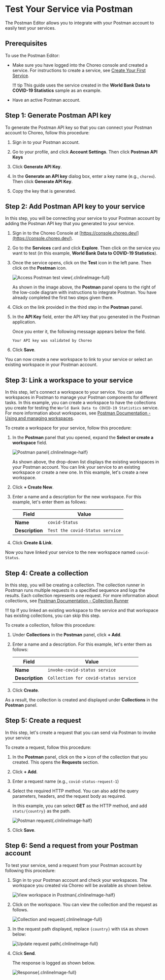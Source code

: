 # Test Your Service via Postman

The Postman Editor allows you to integrate with your Postman account to easily test your services.

## Prerequisites

To use the Postman Editor:

- Make sure you have logged into the Choreo console and created a service. For instructions to create a service, see [Create Your First Service](../services/create-your-first-service.md).

    !!! tip
        This guide uses the service created in the **World Bank Data to COVID-19 Statistics** sample as an example.
        
- Have an active Postman account.

## Step 1: Generate Postman API key

To generate the Postman API key so that you can connect your Postman account to Choreo, follow this procedure:

1. Sign in to your Postman account.

2. Go to your profile, and click **Account Settings**. Then click **Postman API Keys**

3. Click **Generate API Key**.

4. In the **Generate an API key** dialog box, enter a key name (e.g., `choreo`). Then click **Generate API Key**.

5. Copy the key that is generated.

## Step 2: Add Postman API key to your service

In this step, you will be connecting your service to your Postman account by adding the Postman API key that you generated to your service.

1. Sign in to the Choreo Console at [https://console.choreo.dev/](https://console.choreo.dev/).

2. Go to the **Services** card and click **Explore**. Then click on the service you want to test (in this example, **World Bank Data to COVID-19 Statistics**).

3. Once the service opens, click on the **Test** icon in the left pane. Then click on the **Postman** icon.

    ![Access Postman test view](../assets/img/postman/access-postman-test-view.png){.cInlineImage-full}
    
    As shown in the image above, the **Postman** panel opens to the right of the low-code diagram with instructions to integrate Postman. You have already completed the first two steps given there.

4. Click on the link provided in the third step in the **Postman** panel.

5. In the **API Key** field, enter the API key that you generated in the Postman application.

    Once you enter it, the following message appears below the field.
    
    ```text
    Your API key was validated by Choreo
    ```
   
6. Click **Save**. 

You can now create a new workspace to link to your service or select an existing workspace in your Postman account.

## Step 3: Link a workspace to your service

In this step, let's connect a workspace to your service. You can use workspaces in Postman to manage your Postman components for different tasks. In this example, you can create a workspace to have the collections you create for testing the `World Bank Data to COVID-19 Statistics` service. For more information about workspaces, see [Postman Documentation - Using and managing workspaces](https://learning.postman.com/docs/collaborating-in-postman/using-workspaces/managing-workspaces/).

To create a workspace for your service, follow this procedure:

1. In the **Postman** panel that you opened, expand the **Select or create a workspace** field.

    ![Postman panel](../assets/img/postman/postman-right-panel.png){.cInlineImage-half}
    
    As shown above, the drop-down list displays the existing workspaces in your Postman account. You can link your service to an existing workspace or create a new one. In this example, let's create a new workspace.
    
2. Click **+ Create New**.

3. Enter a name and a description for the new workspace. For this example, let's enter them as follows:

    | **Field**       | **Value**                       |
    |-----------------|---------------------------------|
    | **Name**        | `covid-Status`                  |
    | **Description** | `Test the covid-Status service` |
    
4. Click **Create & Link**.

Now you have linked your service to the new workspace named `covid-Status`.

## Step 4: Create a collection

In this step, you will be creating a collection. The collection runner in Postman runs multiple requests in a specified sequence and logs the results. Each collection represents one request. For more information about collections, see [Postman Documentation - Collection Runner](https://learning.postman.com/docs/running-collections/intro-to-collection-runs/)

!!! tip
    If you linked an existing workspace to the service and that workspace has existing collections, you can skip this step.
    
To create a collection, follow this procedure:

1. Under **Collections** in the **Postman** panel, click **+ Add**.

2. Enter a name and a description. For this example, let's enter them as follows:

    | **Field**       | **Value**                             |
    |-----------------|---------------------------------------|
    | **Name**        | `invoke-covid-status service`         |
    | **Description** | `Collection for covid-status service` |
    
3. Click **Create**.

As a result, the collection is created and displayed under **Collections** in the **Postman** panel.

## Step 5: Create a request

In this step, let's create a request that you can send via Postman to invoke your service

To create a request, follow this procedure:

1. In the **Postman** panel, click on the **>** icon of the collection that you created. This opens the **Requests** section.

2. Click **+ Add**.

3. Enter a request name (e.g., `covid-status-request-1`)

4. Select the required HTTP method. You can also add the query parameters, headers, and the request body as required.

    In this example, you can select **GET** as the HTTP method, and add `stats/{country}` as the path.
    
    ![Postman request](../assets/img/postman/postman-request.png){.cInlineImage-half}
    
5. Click **Save**.

## Step 6: Send a request from your Postman account

To test your service, send a request from your Postman account by following this procedure:

1. Sign in to your Postman account and check your workspaces. The workspace you created via Choreo will be available as shown below.

    ![View workspace in Postman](../assets/img/postman/workspace-in-postman.png){.cInlineImage-half}

2. Click on the workspace. You can view the collection and the request as follows.

    ![Collection and request](../assets/img/postman/collection-and-request.png){.cInlineImage-full}
    
3. In the request path displayed, replace `{country}` with `USA` as shown below:

    ![Update request path](../assets/img/postman/update-request-path.png){.cInlineImage-full}
    
4. Click **Send**.

    The response is logged as shown below.

    ![Response](../assets/img/postman/response.png){.cInlineImage-full}